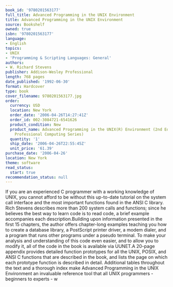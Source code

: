 ```yaml
---
book_id: '9780201563177'
full_title: Advanced Programming in the UNIX Environment
title: Advanced Programming in the UNIX Environment
source: Bookshelf
owned: true
isbn: '9780201563177'
language:
- English
topics:
- UNIX
- 'Programming & Scripting Languages: General'
authors:
- W. Richard Stevens
publisher: Addison-Wesley Professional
length: 768 pages
date_published: '1992-06-30'
format: Hardcover
type: book
cover_filename: 9780201563177.jpg
order:
  currency: USD
  location: New York
  order_date: '2006-04-26T14:27:41Z'
  order_id: 002-3084721-6541626
  product_condition: New
  product_name: Advanced Programming in the UNIX(R) Environment (2nd Edition) (Addison-Wesley
    Professional Computing Series)
  quantity: '1'
  ship_date: '2006-04-26T22:55:45Z'
  unit_price: '61.39'
purchase_date: '2006-04-26'
location: New York
theme: software
read_status:
  start: true
recommendation_status: null
---
```

If you are an experienced C programmer with a working knowledge of UNIX, you cannot afford to be without this up-to-date tutorial on the system call interface and the most important functions found in the ANSI C library. Rich Stevens describes more than 200 system calls and functions; since he believes the best way to learn code is to read code, a brief example accompanies each description.Building upon information presented in the first 15 chapters, the author offers chapter-long examples teaching you how to create a database library, a PostScript printer driver, a modem dialer, and a program that runs other programs under a pseudo terminal. To make your analysis and understanding of this code even easier, and to allow you to modify it, all of the code in the book is available via UUNET.A 20-page appendix provides detailed function prototypes for all the UNIX, POSIX, and ANSI C functions that are described in the book, and lists the page on which each prototype function is described in detail. Additional tables throughout the text and a thorough index make Advanced Programming in the UNIX Environment an invaluable reference tool that all UNIX programmers - beginners to experts - w
